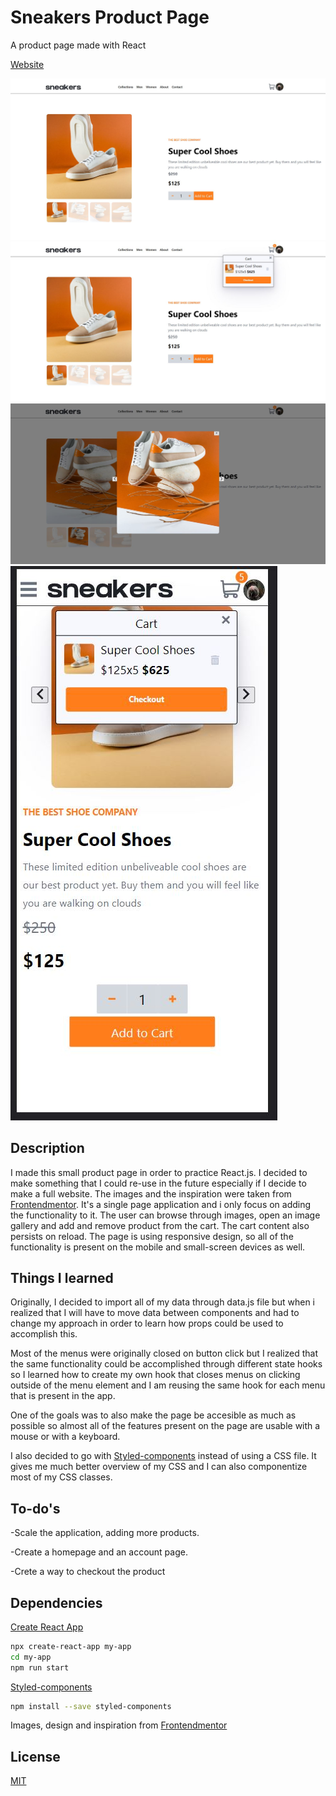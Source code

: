 # Sneakers Product Page

A product page made with React

[Website](https://exoldarium.github.io/Super-Cool-Sneakers/)

![alt text](/public/CaptureSneakers.JPG)
![alt text](/public/CaptureSneakers2.JPG)
![alt text](/public/CaptureSneakers3.JPG)
![alt text](/public/CaptureSneakers4.JPG)

## Description

I made this small product page in order to practice React.js. I decided to make something that I could re-use
in the future especially if I decide to make a full website. The images and the inspiration were taken from [Frontendmentor](https://www.frontendmentor.io/). It's a single page application and i only focus on adding the functionality to it. The user can browse through images, open an image gallery and add and remove product from the cart. The cart content also persists on reload. The page is using responsive design, so all of the functionality is present on the mobile and small-screen devices as well.

## Things I learned

Originally, I decided to import all of my data through data.js file but when i realized that I will have to move data between components and had to change my approach in order to learn how props could be used to accomplish this. 

Most of the menus were originally closed on button click but I realized that
the same functionality could be accomplished through different state hooks so I learned how to create my own hook that closes menus on clicking outside of the menu element and I am reusing the same hook for each menu that is present in the app.

One of the goals was to also make the page be accesible as much as possible so almost all of the features present on the page are usable with a mouse or with a keyboard. 

I also decided to go with [Styled-components](https://styled-components.com/) instead of using a CSS file. It gives me much better overview of my CSS and I can also componentize most of my CSS classes.

## To-do's

-Scale the application, adding more products.

-Create a homepage and an account page.

-Crete a way to checkout the product

## Dependencies

[Create React App](https://create-react-app.dev/)
```bash
npx create-react-app my-app
cd my-app
npm run start
```
[Styled-components](https://styled-components.com/)
```bash
npm install --save styled-components
```
Images, design and inspiration from [Frontendmentor](https://www.frontendmentor.io/)

## License

[MIT](https://choosealicense.com/licenses/mit/)